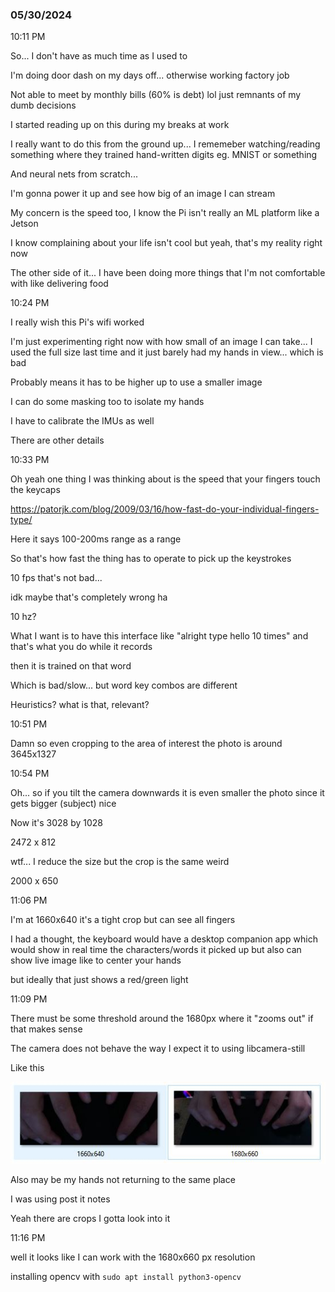 ### 05/30/2024

10:11 PM

So... I don't have as much time as I used to

I'm doing door dash on my days off... otherwise working factory job

Not able to meet by monthly bills (60% is debt) lol just remnants of my dumb decisions

I started reading up on this during my breaks at work

I really want to do this from the ground up... I rememeber watching/reading something where they trained hand-written digits eg. MNIST or something

And neural nets from scratch...

I'm gonna power it up and see how big of an image I can stream

My concern is the speed too, I know the Pi isn't really an ML platform like a Jetson

I know complaining about your life isn't cool but yeah, that's my reality right now

The other side of it... I have been doing more things that I'm not comfortable with like delivering food

10:24 PM

I really wish this Pi's wifi worked

I'm just experimenting right now with how small of an image I can take... I used the full size last time and it just barely had my hands in view... which is bad

Probably means it has to be higher up to use a smaller image

I can do some masking too to isolate my hands

I have to calibrate the IMUs as well

There are other details

10:33 PM

Oh yeah one thing I was thinking about is the speed that your fingers touch the keycaps

https://patorjk.com/blog/2009/03/16/how-fast-do-your-individual-fingers-type/

Here it says 100-200ms range as a range

So that's how fast the thing has to operate to pick up the keystrokes

10 fps that's not bad...

idk maybe that's completely wrong ha

10 hz?

What I want is to have this interface like "alright type hello 10 times" and that's what you do while it records

then it is trained on that word

Which is bad/slow... but word key combos are different

Heuristics? what is that, relevant?

10:51 PM

Damn so even cropping to the area of interest the photo is around 3645x1327

10:54 PM

Oh... so if you tilt the camera downwards it is even smaller the photo since it gets bigger (subject) nice

Now it's 3028 by 1028

2472 x 812

wtf... I reduce the size but the crop is the same weird

2000 x 650

11:06 PM

I'm at 1660x640 it's a tight crop but can see all fingers

I had a thought, the keyboard would have a desktop companion app which would show in real time the characters/words it picked up but also can show live image like to center your hands

but ideally that just shows a red/green light

11:09 PM

There must be some threshold around the 1680px where it "zooms out" if that makes sense

The camera does not behave the way I expect it to using libcamera-still

Like this

<img src="../../../devlog-images/crop-diff-05302024.JPG">

Also may be my hands not returning to the same place

I was using post it notes

Yeah there are crops I gotta look into it

11:16 PM

well it looks like I can work with the 1680x660 px resolution

installing opencv with `sudo apt install python3-opencv`

